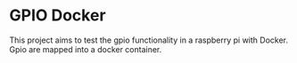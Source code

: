# GPIO Docker
This project aims to test the gpio functionality in a raspberry pi with Docker.  
Gpio are mapped into a docker container.


